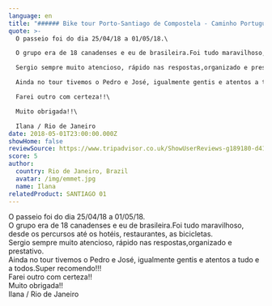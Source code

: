 ```yaml
---
language: en
title: "###### Bike tour Porto-Santiago de Compostela - Caminho Português"
quote: >-
  O passeio foi do dia 25/04/18 a 01/05/18.\

  O grupo era de 18 canadenses e eu de brasileira.Foi tudo maravilhoso, desde os percursos até os hotéis, restaurantes, as bicicletas.\

  Sergio sempre muito atencioso, rápido nas respostas,organizado e prestativo.\

  Ainda no tour tivemos o Pedro e José, igualmente gentis e atentos a tudo e a todos.Super recomendo!!!\

  Farei outro com certeza!!\

  Muito obrigada!!\

  Ilana / Rio de Janeiro
date: 2018-05-01T23:00:00.000Z
showHome: false
reviewSource: https://www.tripadvisor.co.uk/ShowUserReviews-g189180-d4105907-r577454169-Top_Bike_tours_Portugal-Porto_Porto_District_Northern_Portugal.html
score: 5
author:
  country: Rio de Janeiro, Brazil
  avatar: /img/emmet.jpg
  name: Ilana
relatedProduct: SANTIAGO 01
---
```

O passeio foi do dia 25/04/18 a 01/05/18.\
O grupo era de 18 canadenses e eu de brasileira.Foi tudo maravilhoso, desde os percursos até os hotéis, restaurantes, as bicicletas.\
Sergio sempre muito atencioso, rápido nas respostas,organizado e prestativo.\
Ainda no tour tivemos o Pedro e José, igualmente gentis e atentos a tudo e a todos.Super recomendo!!!\
Farei outro com certeza!!\
Muito obrigada!!\
Ilana / Rio de Janeiro